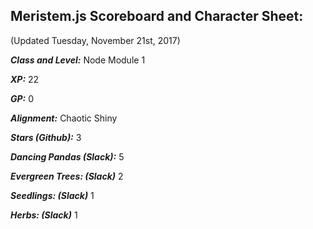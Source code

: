 ## Meristem.js Scoreboard and Character Sheet:

(Updated Tuesday, November 21st, 2017)

**_Class and Level:_** Node Module 1

**_XP:_** 22

**_GP:_** 0

**_Alignment:_** Chaotic Shiny


**_Stars (Github):_** 3

**_Dancing Pandas (Slack):_** 5

**_Evergreen Trees: (Slack)_** 2

**_Seedlings: (Slack)_** 1

**_Herbs: (Slack)_** 1
